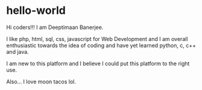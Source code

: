 # hello-world

Hi coders!!! I am Deeptimaan Banerjee.

I like php, html, sql, css, javascript for Web Development and I am overall enthusiastic towards 
the idea of coding and have yet learned python, c, c++ and java.

I am new to this platform and I believe I could put this platform to the right use.

Also... I love moon tacos lol.

